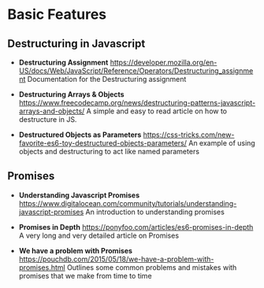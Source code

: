 # Basic Features

## Destructuring in Javascript

- **Destructuring Assignment**
  https://developer.mozilla.org/en-US/docs/Web/JavaScript/Reference/Operators/Destructuring_assignment
  Documentation for the Destructuring assignment

- **Destructuring Arrays & Objects**
  https://www.freecodecamp.org/news/destructuring-patterns-javascript-arrays-and-objects/
  A simple and easy to read article on how to destructure in JS.

- **Destructured Objects as Parameters**
  https://css-tricks.com/new-favorite-es6-toy-destructured-objects-parameters/
  An example of using objects and destructuring to act like named parameters

## Promises

- **Understanding Javascript Promises**
  https://www.digitalocean.com/community/tutorials/understanding-javascript-promises
  An introduction to understanding promises

- **Promises in Depth**
  https://ponyfoo.com/articles/es6-promises-in-depth
  A very long and very detailed article on Promises

- **We have a problem with Promises**
  https://pouchdb.com/2015/05/18/we-have-a-problem-with-promises.html
  Outlines some common problems and mistakes with promises that we make from time to time
